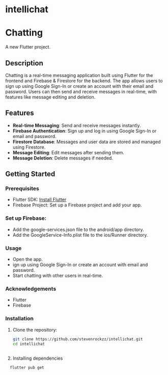 # intellichat


# Chatting

A new Flutter project.

## Description

Chatting is a real-time messaging application built using Flutter for the frontend and Firebase & Firestore for the backend. The app allows users to sign up using Google Sign-In or create an account with their email and password. Users can then send and receive messages in real-time, with features like message editing and deletion.

## Features

- **Real-time Messaging**: Send and receive messages instantly.
- **Firebase Authentication**: Sign up and log in using Google Sign-In or email and password.
- **Firestore Database**: Messages and user data are stored and managed using Firestore.
- **Message Editing**: Edit messages after sending them.
- **Message Deletion**: Delete messages if needed.


## Getting Started

### Prerequisites

- Flutter SDK: [Install Flutter](https://docs.flutter.dev/get-started/install)
- Firebase Project: Set up a Firebase project and add your app.

### Set up Firebase:

- Add the google-services.json file to the android/app directory.
- Add the GoogleService-Info.plist file to the ios/Runner directory.


### Usage
- Open the app.
- ign up using Google Sign-In or create an account with email and password.
- Start chatting with other users in real-time.
### Acknowledgements
- Flutter
- Firebase



### Installation

1. Clone the repository:
   ```sh
   git clone https://github.com/stevenrockzz/intellichat.git
   cd intellichat
  
2. Installing dependencies  
 ```sh
   flutter pub get
